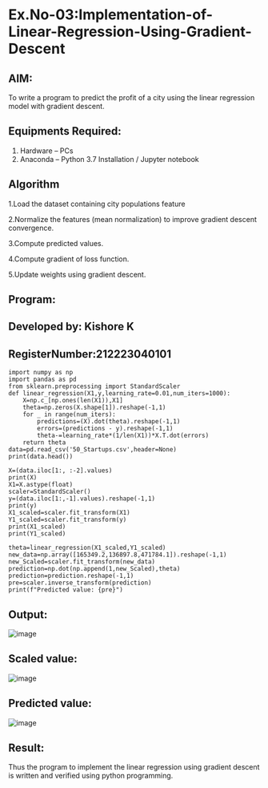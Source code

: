 # Ex.No-03:Implementation-of-Linear-Regression-Using-Gradient-Descent

## AIM:
To write a program to predict the profit of a city using the linear regression model with gradient descent.

## Equipments Required:
1. Hardware – PCs
2. Anaconda – Python 3.7 Installation / Jupyter notebook

## Algorithm

1.Load the dataset containing city populations feature

2.Normalize the features (mean normalization) to improve gradient descent convergence.

3.Compute predicted values.

4.Compute gradient of loss function.

5.Update weights using gradient descent.

## Program:

## Developed by: Kishore K

## RegisterNumber:212223040101 

~~~
import numpy as np
import pandas as pd
from sklearn.preprocessing import StandardScaler
def linear_regression(X1,y,learning_rate=0.01,num_iters=1000):
    X=np.c_[np.ones(len(X1)),X1]
    theta=np.zeros(X.shape[1]).reshape(-1,1)
    for _ in range(num_iters):
        predictions=(X).dot(theta).reshape(-1,1)
        errors=(predictions - y).reshape(-1,1)
        theta-=learning_rate*(1/len(X1))*X.T.dot(errors)
    return theta
data=pd.read_csv('50_Startups.csv',header=None)
print(data.head())
~~~



~~~
X=(data.iloc[1:, :-2].values)
print(X)
X1=X.astype(float)
scaler=StandardScaler()
y=(data.iloc[1:,-1].values).reshape(-1,1)
print(y)
X1_scaled=scaler.fit_transform(X1)
Y1_scaled=scaler.fit_transform(y)
print(X1_scaled)
print(Y1_scaled)
~~~




~~~
theta=linear_regression(X1_scaled,Y1_scaled)
new_data=np.array([165349.2,136897.8,471784.1]).reshape(-1,1)
new_Scaled=scaler.fit_transform(new_data)
prediction=np.dot(np.append(1,new_Scaled),theta)
prediction=prediction.reshape(-1,1)
pre=scaler.inverse_transform(prediction)
print(f"Predicted value: {pre}")
~~~


## Output:
![image](https://github.com/user-attachments/assets/2d59c6b6-9008-44ab-bfe2-b52f125d0706)

## Scaled value:
![image](https://github.com/user-attachments/assets/5ef52654-8859-415c-9237-d502f0bebb5a)

## Predicted value:
![image](https://github.com/user-attachments/assets/ada06a6b-704b-4326-ab26-d8283a68500b)






## Result:
Thus the program to implement the linear regression using gradient descent is written and verified using python programming.
